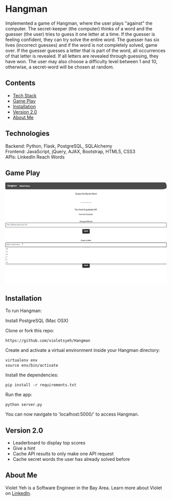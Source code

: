 # Hangman

Implemented a game of Hangman, where the user plays "against" the computer. The secret-keeper (the computer) thinks of a word and the guesser (the user) tries to guess it one letter at a time. If the guesser is feeling confident, they can try solve the entire word. The guesser has six lives (incorrect guesses) and if the word is not completely solved, game over. If the guesser guesses a letter that is part of the word, all occurrences of that letter is revealed. If all letters are revealed through guessing, they have won. The user may also choose a difficulty level between 1 and 10, otherwise, a secret-word will be chosen at random. 

## Contents
* [Tech Stack](#technologies)
* [Game Play](#gameplay)
* [Installation](#install)
* [Version 2.0](#version)
* [About Me](#aboutme)

## <a name="technologies"></a>Technologies
Backend: Python, Flask, PostgreSQL, SQLAlchemy<br/>
Frontend: JavaScript, jQuery, AJAX, Bootstrap, HTML5, CSS3<br/>
APIs: LinkedIn Reach Words<br/>

## <a name="gameplay"></a>Game Play
![gameplay](/static/images/readme/Hangman.gif)</br>


## <a name="install"></a>Installation

To run Hangman:

Install PostgreSQL (Mac OSX)

Clone or fork this repo:

```
https://github.com/violetsyeh/Hangman
```

Create and activate a virtual environment inside your Hangman directory:

```
virtualenv env
source env/bin/activate
```

Install the dependencies:

```
pip install -r requirements.txt
```

Run the app:

```
python server.py
```

You can now navigate to 'localhost:5000/' to access Hangman.

## <a name="version"></a>Version 2.0
* Leaderboard to display top scores
* Give a hint
* Cache API results to only make one API request
* Cache secret words the user has already solved before

## <a name="aboutme"></a>About Me
Violet Yeh is a Software Engineer in the Bay Area.
Learn more about Violet on [LinkedIn](http://www.linkedin.com/in/violetsyeh).